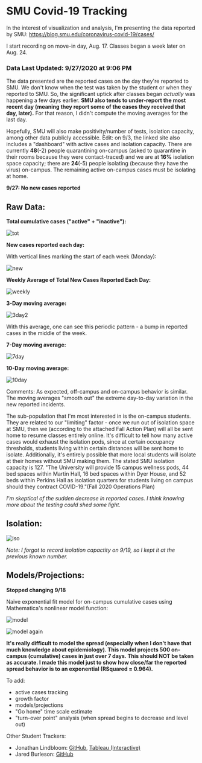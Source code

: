 # SMU Covid-19 Tracking
In the interest of visualization and analysis, I'm presenting the data reported by SMU: https://blog.smu.edu/coronavirus-covid-19/cases/

I start recording on move-in day, Aug. 17. Classes began a week later on Aug. 24.

### Data Last Updated: 9/27/2020 at 9:06 PM

The data presented are the reported cases on the day they're reported to SMU. We don't know when the test was taken by the student or when they reported to SMU. So, the significant uptick after classes began _actually_ was happening a few days earlier. **SMU also tends to under-report the most recent day (meaning they report some of the cases they received that day, later).** For that reason, I didn't compute the moving averages for the last day.

Hopefully, SMU will also make positivity/number of tests, isolation capacity, among other data publicly accessible. Edit: on 9/3, the linked site also includes a "dashboard" with active cases and isolation capacity. There are currently **48**(-2) people quarantining on-campus (asked to quarantine in their rooms because they were contact-traced) and we are at **16%** isolation space capacity; there are **24**(-5) people isolating (because they have the virus) on-campus. The remaining active on-campus cases must be isolating at home.

__9/27: No new cases reported__

## Raw Data:

__Total cumulative cases ("active" + "inactive"):__

![tot](https://github.com/NoahPearson/SMU_Covid-19_Tracking/blob/master/Plots/9:27_tot.png)

__New cases reported each day:__

With vertical lines marking the start of each week (Monday):

![new](https://github.com/NoahPearson/SMU_Covid-19_Tracking/blob/master/Plots/9:27_new.png)

__Weekly Average of Total New Cases Reported Each Day:__

![weekly](https://github.com/NoahPearson/SMU_Covid-19_Tracking/blob/master/Plots/9:27_weekly.png)

__3-Day moving average:__

![3day2](https://github.com/NoahPearson/SMU_Covid-19_Tracking/blob/master/Plots/9:27_mov3avg.png)

With this average, one can see this periodic pattern - a bump in reported cases in the middle of the week.

__7-Day moving average:__

![7day](https://github.com/NoahPearson/SMU_Covid-19_Tracking/blob/master/Plots/9:27_mov7avg.png)

__10-Day moving average:__

![10day](https://github.com/NoahPearson/SMU_Covid-19_Tracking/blob/master/Plots/9:27_mov10avg.png)

Comments:
As expected, off-campus and on-campus behavior is similar. The moving averages "smooth out" the extreme day-to-day variation in the new reported incidents. 

The sub-population that I'm most interested in is the on-campus students. They are related to our "limiting" factor - once we run out of isolation space at SMU, then we (according to the attached Fall Action Plan) will all be sent home to resume classes entirely online. It's difficult to tell how many active cases would exhaust the isolation pods, since at certain occupancy thresholds, students living within certain distances will be sent home to isolate. Additionally, it's entirely possible that more local students will isolate at their homes without SMU making them. The stated SMU isolation capacity is 127. "The University will provide 15 campus wellness pods, 44 bed spaces within Martin Hall, 16 bed spaces within Dyer House, and 52 beds within Perkins Hall as isolation quarters for students living on campus should they contract COVID-19."(Fall 2020 Operations Plan)

*I'm skeptical of the sudden decrease in reported cases. I think knowing more about the testing could shed some light.*

## Isolation:

![iso](https://github.com/NoahPearson/SMU_Covid-19_Tracking/blob/master/Plots/9:27_iso.png)

*Note: I forgot to record isolation capactity on 9/19, so I kept it at the previous known number.*

## Models/Projections:

__Stopped changing 9/18__

Naive exponential fit model for on-campus cumulative cases using Mathematica's nonlinear model function:

![model](https://github.com/NoahPearson/SMU_Covid-19_Tracking/blob/master/Plots/9:18_mod1.png)

![model again](https://github.com/NoahPearson/SMU_Covid-19_Tracking/blob/master/Plots/9:18_mod1.2.png)

**It's really difficult to model the spread (especially when I don't have that much knowledge about epidemiology). This model projects 500 on-campus (cumulative) cases in just over 7 days. This should NOT be taken as accurate. I made this model just to show how close/far the reported spread behavior is to an exponential (RSquared = 0.964).**

To add:
* active cases tracking
* growth factor
* models/projections
* "Go home" time scale estimate
* "turn-over point" analysis (when spread begins to decrease and level out)

Other Student Trackers:
* Jonathan Lindbloom: [GitHub](https://github.com/Jonathan-Lindbloom/SMU-COVID-19), [Tableau (Interactive)](https://public.tableau.com/profile/jonathan.lindbloom#!/vizhome/SMUCOVID-19InteractiveDashboard/Dashboard)
* Jared Burleson: [GitHub](https://github.com/jared-burleson/SMU_COVID_Case_Tracker)
